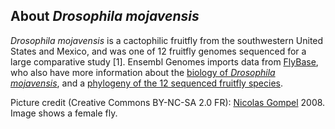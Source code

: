 About *Drosophila mojavensis*
-----------------------------

*Drosophila mojavensis* is a cactophilic fruitfly from the southwestern
United States and Mexico, and was one of 12 fruitfly genomes sequenced
for a large comparative study \[1\]. Ensembl Genomes imports data from
[FlyBase](https://flybase.org/), who also have more information about the
[biology of *Drosophila
mojavensis*](https://fb2017_05.flybase.org/reports/FBsp00000160.html), and a
[phylogeny of the 12 sequenced fruitfly
species](https://fb2017_05.flybase.org/static_pages/species/sequenced_species.html).

Picture credit (Creative Commons BY-NC-SA 2.0 FR): [Nicolas
Gompel](http://www.ibdml.univ-mrs.fr/equipes/BP_NG/Illustrations/sequenced%20Drosophila%20species.html)
2008. Image shows a female fly.

